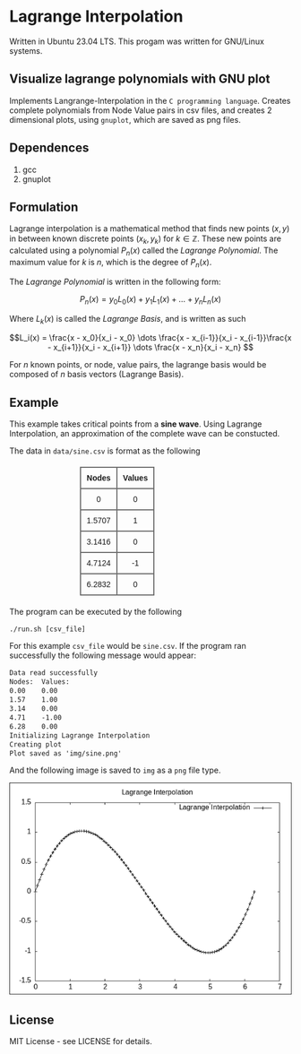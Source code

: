 # Lagrange Interpolation

Written in Ubuntu 23.04 LTS. This progam was written for GNU/Linux systems.

## Visualize lagrange polynomials with GNU plot

Implements Langrange-Interpolation in the `C programming language`. Creates complete polynomials from Node Value pairs in csv files, and creates 2 dimensional plots, using `gnuplot`, which are saved as png files.   

## Dependences

1. gcc
2. gnuplot

## Formulation

Lagrange interpolation is a mathematical method that finds new points $(x,y)$ in between known discrete points $(x_k, y_k)$ for $k \in \mathbb{Z}$. These new points are calculated using a polynomial $P_n(x)$ called the *Lagrange Polynomial*. The maximum value for $k$ is $n$, which is the degree of $P_n(x)$. 

The *Lagrange Polynomial* is written in the following form:

$$P_n(x) = y_0L_0(x) + y_1L_1(x) + \dots + y_nL_n(x)$$

Where $L_k(x)$ is called the *Lagrange Basis*, and is written as such

$$L_i(x) = \frac{x - x_0}{x_i - x_0} \dots \frac{x - x_{i-1}}{x_i - x_{i-1}}\frac{x - x_{i+1}}{x_i - x_{i+1}} \dots \frac{x - x_n}{x_i - x_n} $$

For $n$ known points, or node, value pairs, the lagrange basis would be composed of $n$ basis vectors (Lagrange Basis).

## Example
 

This example takes critical points from a **sine wave**. Using Lagrange Interpolation, an approximation of the complete wave can be constucted.

The data in `data/sine.csv` is format as the following

<p align='center'>
<table style="border-collapse: collapse; width: 50%; margin: 20px auto; font-family: Arial, sans-serif;">
    <thead>
        <tr>
            <th style="border: 2.5px solid #6e6e6e; padding: 10px; text-align: center;">Nodes</th>
            <th style="border: 2.5px solid #6e6e6e; padding: 10px; text-align: center;">Values</th>
        </tr>
    </thead>
    <tbody>
        <tr>
            <td style="border: 2.5px solid #6e6e6e; padding: 10px; text-align: center;">0</td>
            <td style="border: 2.5px solid #6e6e6e; padding: 10px; text-align: center;">0</td>
        </tr>
        <tr>
            <td style="border: 2.5px solid #6e6e6e; padding: 10px; text-align: center;">1.5707</td>
            <td style="border: 2.5px solid #6e6e6e; padding: 10px; text-align: center;">1</td>
        </tr>
        <tr>
            <td style="border: 2.5px solid #6e6e6e; padding: 10px; text-align: center;">3.1416</td>
            <td style="border: 2.5px solid #6e6e6e; padding: 10px; text-align: center;">0</td>
        </tr>
        <tr>
            <td style="border: 2.5px solid #6e6e6e; padding: 10px; text-align: center;">4.7124</td>
            <td style="border: 2.5px solid #6e6e6e; padding: 10px; text-align: center;">-1</td>
        </tr>
        <tr>
            <td style="border: 2.5px solid #6e6e6e; padding: 10px; text-align: center;">6.2832</td>
            <td style="border: 2.5px solid #6e6e6e; padding: 10px; text-align: center;">0</td>
        </tr>
    </tbody>
</table>

</p>

The program can be executed by the following

```
./run.sh [csv_file]
```

For this example `csv_file` would be `sine.csv`. If the program ran successfully the following message would appear:

```
Data read successfully
Nodes:  Values:
0.00    0.00
1.57    1.00
3.14    0.00
4.71    -1.00
6.28    0.00
Initializing Lagrange Interpolation
Creating plot
Plot saved as 'img/sine.png'
```

And the following image is saved to `img` as a `png` file type.
<p align="center">
  <img src="./img/sine.png" />
</p>


## License

MIT License - see LICENSE for details.